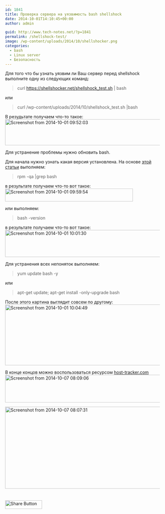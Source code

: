 ```yaml
---
id: 1841
title: Проверка сервера на уязвимость bash shellshock
date: 2014-10-01T14:10:45+00:00
author: admin

guid: http://www.tech-notes.net/?p=1841
permalink: /shellshock-test/
image: /wp-content/uploads/2014/10/shellshocker.png
categories:
  - bash
  - Linux server
  - Безопасность
---
```

Для того что бы узнать уязвим ли Ваш сервер перед shellshock выполните <!--more-->одну из следующих команд:

> curl https://shellshocker.net/shellshock_test.sh | bash

или

> curl /wp-content/uploads/2014/10/shellshock_test.sh |bash

В резудьтате получаем что-то такое:  
[<img src="/wp-content/uploads/2014/10/Screenshot-from-2014-10-01-095203-1024x132.png" alt="Screenshot from 2014-10-01 09:52:03" width="665" height="85" class="aligncenter size-large wp-image-1842" srcset="/wp-content/uploads/2014/10/Screenshot-from-2014-10-01-095203-1024x132.png 1024w, /wp-content/uploads/2014/10/Screenshot-from-2014-10-01-095203-170x22.png 170w, /wp-content/uploads/2014/10/Screenshot-from-2014-10-01-095203-300x38.png 300w, /wp-content/uploads/2014/10/Screenshot-from-2014-10-01-095203-660x85.png 660w, /wp-content/uploads/2014/10/Screenshot-from-2014-10-01-095203.png 1542w" sizes="(max-width: 665px) 100vw, 665px" />](/wp-content/uploads/2014/10/Screenshot-from-2014-10-01-095203.png)

Для устранение проблемы нужно обновить bash. 

Для начала нужно узнать какая версия установлена. На основе <a href="http://www.tech-notes.net/list-installed-packages-linux/" title="Получение списка установленных пакетов программ в Linux" target="_blank">этой статьи</a> выполняем:

> rpm -qa |grep bash

в результате получаем что-то вот такое:  
[<img src="/wp-content/uploads/2014/10/Screenshot-from-2014-10-01-095954.png" alt="Screenshot from 2014-10-01 09:59:54" width="416" height="42" class="aligncenter size-full wp-image-1843" srcset="/wp-content/uploads/2014/10/Screenshot-from-2014-10-01-095954.png 416w, /wp-content/uploads/2014/10/Screenshot-from-2014-10-01-095954-170x17.png 170w, /wp-content/uploads/2014/10/Screenshot-from-2014-10-01-095954-300x30.png 300w" sizes="(max-width: 416px) 100vw, 416px" />](/wp-content/uploads/2014/10/Screenshot-from-2014-10-01-095954.png)

или выполняем:

> bash -version

в результате получаем что-то вот такое:  
[<img src="/wp-content/uploads/2014/10/Screenshot-from-2014-10-01-100130.png" alt="Screenshot from 2014-10-01 10:01:30" width="736" height="88" class="aligncenter size-full wp-image-1844" srcset="/wp-content/uploads/2014/10/Screenshot-from-2014-10-01-100130.png 736w, /wp-content/uploads/2014/10/Screenshot-from-2014-10-01-100130-170x20.png 170w, /wp-content/uploads/2014/10/Screenshot-from-2014-10-01-100130-300x35.png 300w, /wp-content/uploads/2014/10/Screenshot-from-2014-10-01-100130-660x78.png 660w" sizes="(max-width: 736px) 100vw, 736px" />](/wp-content/uploads/2014/10/Screenshot-from-2014-10-01-100130.png)

Для устранения всех непоняток выполняем:

> yum update bash -y

или

> apt-get update; apt-get install -only-upgrade bash

После этого картина выглядит совсем по другому:  
[<img src="/wp-content/uploads/2014/10/Screenshot-from-2014-10-01-100449.png" alt="Screenshot from 2014-10-01 10:04:49" width="914" height="198" class="aligncenter size-full wp-image-1845" srcset="/wp-content/uploads/2014/10/Screenshot-from-2014-10-01-100449.png 914w, /wp-content/uploads/2014/10/Screenshot-from-2014-10-01-100449-170x36.png 170w, /wp-content/uploads/2014/10/Screenshot-from-2014-10-01-100449-300x64.png 300w, /wp-content/uploads/2014/10/Screenshot-from-2014-10-01-100449-660x142.png 660w" sizes="(max-width: 914px) 100vw, 914px" />](/wp-content/uploads/2014/10/Screenshot-from-2014-10-01-100449.png)

В конце концов можно воспользоваться ресурсом [host-tracker.com](http://www.host-tracker.com/)  
[<img src="/wp-content/uploads/2014/10/Screenshot-from-2014-10-07-080906-1024x139.png" alt="Screenshot from 2014-10-07 08:09:06" width="665" height="90" class="aligncenter size-large wp-image-1862" srcset="/wp-content/uploads/2014/10/Screenshot-from-2014-10-07-080906-1024x139.png 1024w, /wp-content/uploads/2014/10/Screenshot-from-2014-10-07-080906-170x23.png 170w, /wp-content/uploads/2014/10/Screenshot-from-2014-10-07-080906-300x40.png 300w, /wp-content/uploads/2014/10/Screenshot-from-2014-10-07-080906-660x89.png 660w, /wp-content/uploads/2014/10/Screenshot-from-2014-10-07-080906.png 1336w" sizes="(max-width: 665px) 100vw, 665px" />](/wp-content/uploads/2014/10/Screenshot-from-2014-10-07-080906.png)

[<img src="/wp-content/uploads/2014/10/Screenshot-from-2014-10-07-080731.png" alt="Screenshot from 2014-10-07 08:07:31" width="832" height="267" class="aligncenter size-full wp-image-1863" srcset="/wp-content/uploads/2014/10/Screenshot-from-2014-10-07-080731.png 832w, /wp-content/uploads/2014/10/Screenshot-from-2014-10-07-080731-170x54.png 170w, /wp-content/uploads/2014/10/Screenshot-from-2014-10-07-080731-300x96.png 300w, /wp-content/uploads/2014/10/Screenshot-from-2014-10-07-080731-660x211.png 660w" sizes="(max-width: 832px) 100vw, 832px" />](/wp-content/uploads/2014/10/Screenshot-from-2014-10-07-080731.png)

<div style="padding-bottom:20px; padding-top:10px;" class="hupso-share-buttons">
  <!-- Hupso Share Buttons - http://www.hupso.com/share/ -->
  
  <a class="hupso_pop" href="http://www.hupso.com/share/"><img src="http://static.hupso.com/share/buttons/button120x28.png" style="border:0px; width:120; height: 28; " alt="Share Button" /></a><!-- Hupso Share Buttons -->
</div>